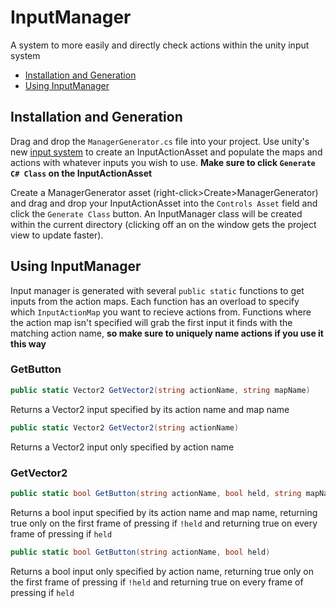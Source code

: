 # InputManager
A system to more easily and directly check actions within the unity input system
* [Installation and Generation](#installation-and-generation)
* [Using InputManager](#using-inputmanager)

## Installation and Generation
Drag and drop the `ManagerGenerator.cs` file into your project. Use unity's new [input system](https://github.com/Unity-Technologies/InputSystem) to create an InputActionAsset and populate the maps and actions with whatever inputs you wish to use. **Make sure to click `Generate C# Class` on the InputActionAsset**

Create a ManagerGenerator asset (right-click>Create>ManagerGenerator) and drag and drop your InputActionAsset into the `Controls Asset` field and click the `Generate Class` button. An InputManager class will be created within the current directory (clicking off an on the window gets the project view to update faster).

## Using InputManager
Input manager is generated with several `public static` functions to get inputs from the action maps. Each function has an overload to specify which `InputActionMap` you want to recieve actions from. Functions where the action map isn't specified will grab the first input it finds with the matching action name, **so make sure to uniquely name actions if you use it this way**
### GetButton
```cs
public static Vector2 GetVector2(string actionName, string mapName)
```
Returns a Vector2 input specified by its action name and map name
```cs
public static Vector2 GetVector2(string actionName)
```
Returns a Vector2 input only specified by action name

### GetVector2
```cs
public static bool GetButton(string actionName, bool held, string mapName)
```
Returns a bool input specified by its action name and map name, returning true only on the first frame of pressing if `!held` and returning true on every frame of pressing if `held`
```cs
public static bool GetButton(string actionName, bool held)
```
Returns a bool input only specified by action name, returning true only on the first frame of pressing if `!held` and returning true on every frame of pressing if `held`

